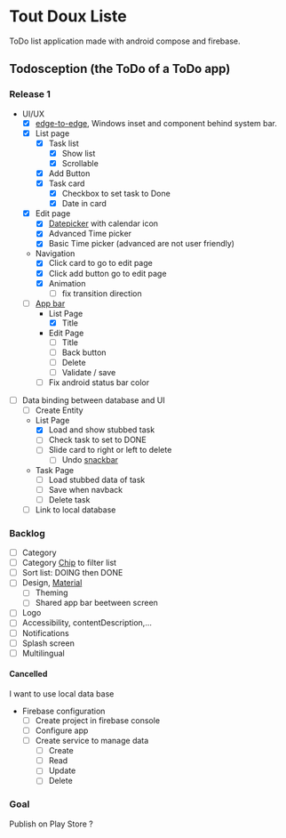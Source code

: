 # Tout Doux Liste

ToDo list application made with android compose and firebase.

## Todosception (the ToDo of a ToDo app)

### Release 1

- UI/UX
  - [x] [edge-to-edge](https://developer.android.com/develop/ui/compose/layouts/insets?hl=fr), Windows inset and component behind system bar.
  - [x] List page
    - [x] Task list
      - [x] Show list
      - [x] Scrollable
    - [x] Add Button
    - [x] Task card
      - [x] Checkbox to set task to Done
      - [x] Date in card
  - [x] Edit page
    - [x] [Datepicker](https://developer.android.com/develop/ui/compose/components/datepickers) with calendar icon
    - [x] Advanced Time picker
    - [x] Basic Time picker (advanced are not user friendly)     
  - Navigation
    - [x] Click card to go to edit page
    - [x] Click add button go to edit page
    - [x] Animation
      - [ ] fix transition direction
  - [ ] [App bar](https://developer.android.com/develop/ui/compose/components/app-bars)
    - List Page
      - [X] Title
    - Edit Page
      - [ ] Title
      - [ ] Back button
      - [ ] Delete
      - [ ] Validate / save
    - [ ] Fix android status bar color
- [ ] Data binding between database and UI
  - [ ] Create Entity
  - List Page
    - [x] Load and show stubbed task
    - [ ] Check task to set to DONE
    - [ ] Slide card to right or left to delete
      - [ ] Undo [snackbar](https://developer.android.com/develop/ui/compose/components/snackbar)
  - Task Page
    - [ ] Load stubbed data of task
    - [ ] Save when navback
    - [ ] Delete task
  - [ ] Link to local database

### Backlog
  
- [ ] Category
- [ ] Category [Chip](https://developer.android.com/develop/ui/compose/components/chip) to filter list
- [ ] Sort list: DOING then DONE
- [ ] Design, [Material](https://m3.material.io/)
  - [ ] Theming
  - [ ] Shared app bar beetween screen
- [ ] Logo
- [ ] Accessibility, contentDescription,...
- [ ] Notifications
- [ ] Splash screen
- [ ] Multilingual

#### Cancelled

I want to use local data base

- Firebase configuration
  - [ ] Create project in firebase console
  - [ ] Configure app
  - [ ] Create service to manage data
    - [ ] Create
    - [ ] Read
    - [ ] Update
    - [ ] Delete

### Goal

Publish on Play Store ?